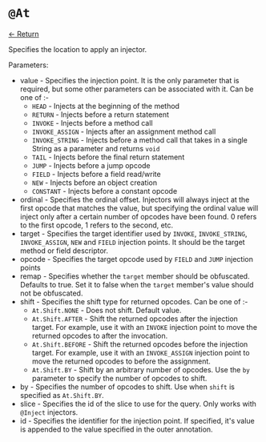 # `@At`

[<- Return](README.md)

Specifies the location to apply an injector.

Parameters:
 - value - Specifies the injection point. It is the only parameter that is required, but some other parameters can be associated with it. Can be one of :-
   - `HEAD` - Injects at the beginning of the method 
   - `RETURN` - Injects before a return statement
   - `INVOKE` - Injects before a method call
   - `INVOKE_ASSIGN` - Injects after an assignment method call
   - `INVOKE_STRING` - Injects before a method call that takes in a single String as a parameter and returns `void`
   - `TAIL` -  Injects before the final return statement
   - `JUMP` - Injects before a jump opcode
   - `FIELD` - Injects before a field read/write
   - `NEW` - Injects before an object creation
   - `CONSTANT` - Injects before a constant opcode
 - ordinal - Specifies the ordinal offset. Injectors will always inject at the first opcode that matches the value, but specifying the ordinal value will inject only after a certain number of opcodes have been found. 0 refers to the first opcode, 1 refers to the second, etc.
 - target - Specifies the target identifier used by `INVOKE`, `INVOKE_STRING`, `INVOKE_ASSIGN`, `NEW` and `FIELD` injection points. It should be the target method or field descriptor. 
 - opcode - Specifies the target opcode used by `FIELD` and `JUMP` injection points
 - remap - Specifies whether the `target` member should be obfuscated. Defaults to true. Set it to false when the `target` member's value should not be obfuscated. 
 - shift - Specifies the shift type for returned opcodes. Can be one of :-
   - `At.Shift.NONE` - Does not shift. Default value.
   - `At.Shift.AFTER` - Shift the returned opcodes after the injection target. For example, use it with an `INVOKE` injection point to move the returned opcodes to after the invocation.
   - `At.Shift.BEFORE` - Shift the returned opcodes before the injection target. For example, use it with an `INVOKE_ASSIGN` injection point to move the returned opcodes to before the assignment. 
   - `At.Shift.BY` - Shift by an arbitrary number of opcodes. Use the `by` parameter to specify the number of opcodes to shift. 
 - by - Specifies the number of opcodes to shift. Use when `shift` is specified as `At.Shift.BY`. 
 - slice - Specifies the id of the slice to use for the query. Only works with `@Inject` injectors. 
 - id - Specifies the identifier for the injection point. If specified, it's value is appended to the value specified in the outer annotation. 

